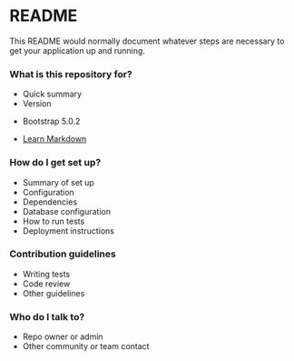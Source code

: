 # README #

This README would normally document whatever steps are necessary to get your application up and running.

### What is this repository for? ###

* Quick summary
* Version
-   Bootstrap 5.0.2
* [Learn Markdown](https://bitbucket.org/tutorials/markdowndemo)

### How do I get set up? ###

* Summary of set up
* Configuration
* Dependencies
* Database configuration
* How to run tests
* Deployment instructions

### Contribution guidelines ###

* Writing tests
* Code review
* Other guidelines

### Who do I talk to? ###

* Repo owner or admin
* Other community or team contact